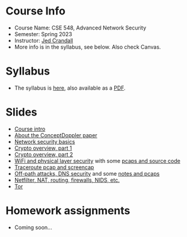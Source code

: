 

# Course Info

- Course Name: CSE 548, Advanced Network Security
- Semester: Spring 2023
- Instructor: [Jed Crandall](https://jedcrandall.github.io)
- More info is in the syllabus, see below.  Also check Canvas.

# Syllabus

- The syllabus is [here](syllabus.html), also available as a [PDF](syllabus.pdf).

# Slides

- [Course intro](courseintro.pdf)
- [About the ConceptDoppler paper](conceptdopplerpaper.pdf)
- [Network security basics](networksecuritybasics.pdf)
- [Crypto overview, part 1](cryptooverview1.pdf)
- [Crypto overview, part 2](cryptooverview2.pdf)
- [WiFi and physical layer security](wifisecurityandphysical.pdf) with some [pcaps and source code](physicalandwifipcaps.tgz)
- [Traceroute pcap and screencap](https://github.com/jedcrandall/jedcrandall.github.com/tree/master/courses/cse548spring2023/bbtraceroute)
- [Off-path attacks, DNS security](DEFCON-27-Travis-Palmer-First-try-DNS-Cache-Poisoning-with-IPv4-and-IPv6-Fragmentation.pdf) and some [notes and pcaps](https://github.com/jedcrandall/jedcrandall.github.com/tree/master/courses/cse548spring2023/tlsdnsetc)
- [Netfilter, NAT, routing, firewalls, NIDS, etc.](netfilteretc.pdf)
- [Tor](tor.pdf)

# Homework assignments

- Coming soon...

